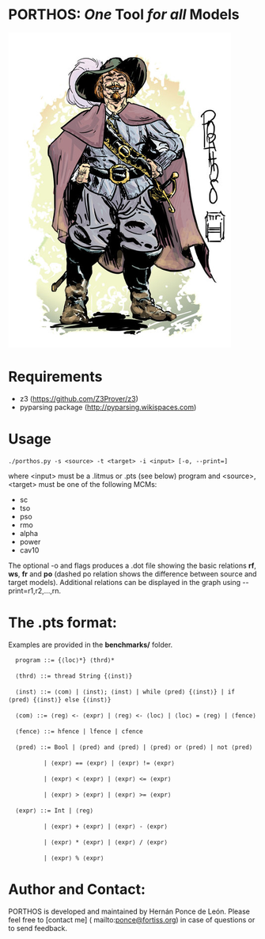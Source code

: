 # PORTHOS: _One_ Tool _for all_ Models

![myimage-alt-tag](https://github.com/hernanponcedeleon/PORTHOS/blob/master/extras/porthos_small.jpg)

Requirements
======
- z3 (https://github.com/Z3Prover/z3)
- pyparsing package (http://pyparsing.wikispaces.com)

Usage
======

```
./porthos.py -s <source> -t <target> -i <input> [-o, --print=]
```

where \<input> must be a .litmus or .pts (see below) program and \<source>, \<target> must be one of the following MCMs: 
- sc
- tso
- pso
- rmo
- alpha
- power
- cav10

The optional -o and flags produces a .dot file showing the basic relations **rf**, **ws**, **fr** and **po** (dashed po relation shows the difference between source and target models). Additional relations can be displayed in the graph using --print=r1,r2,...,rn.

The .pts format:
======

Examples are provided in the **benchmarks/** folder.
```
  program ::= {⟨loc⟩*} ⟨thrd⟩*

  ⟨thrd⟩ ::= thread String {⟨inst⟩}

  ⟨inst⟩ ::= ⟨com⟩ | ⟨inst⟩; ⟨inst⟩ | while ⟨pred⟩ {⟨inst⟩} | if ⟨pred⟩ {⟨inst⟩} else {⟨inst⟩}

  ⟨com⟩ ::= ⟨reg⟩ <- ⟨expr⟩ | ⟨reg⟩ <- ⟨loc⟩ | ⟨loc⟩ = ⟨reg⟩ | ⟨fence⟩
  
  ⟨fence⟩ ::= hfence | lfence | cfence
  
  ⟨pred⟩ ::= Bool | ⟨pred⟩ and ⟨pred⟩ | ⟨pred⟩ or ⟨pred⟩ | not ⟨pred⟩ 
  
          | ⟨expr⟩ == ⟨expr⟩ | ⟨expr⟩ != ⟨expr⟩
          
          | ⟨expr⟩ < ⟨expr⟩ | ⟨expr⟩ <= ⟨expr⟩
          
          | ⟨expr⟩ > ⟨expr⟩ | ⟨expr⟩ >= ⟨expr⟩
  
  ⟨expr⟩ ::= Int | ⟨reg⟩
  
          | ⟨expr⟩ + ⟨expr⟩ | ⟨expr⟩ - ⟨expr⟩
  
          | ⟨expr⟩ * ⟨expr⟩ | ⟨expr⟩ / ⟨expr⟩
          
          | ⟨expr⟩ % ⟨expr⟩ 
  ```

Author and Contact:
======
PORTHOS is developed and maintained by Hernán Ponce de León. Please feel free to [contact me] ( mailto:ponce@fortiss.org) in case of questions or to send feedback.
